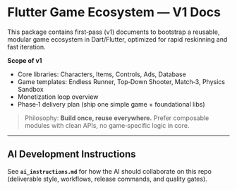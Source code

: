 # Flutter Game Ecosystem — V1 Docs

This package contains first‑pass (v1) documents to bootstrap a reusable, modular game ecosystem in Dart/Flutter,
optimized for rapid reskinning and fast iteration.

**Scope of v1**  
- Core libraries: Characters, Items, Controls, Ads, Database  
- Game templates: Endless Runner, Top‑Down Shooter, Match‑3, Physics Sandbox  
- Monetization loop overview  
- Phase‑1 delivery plan (ship one simple game + foundational libs)

> Philosophy: **Build once, reuse everywhere.** Prefer composable modules with clean APIs, no game‑specific logic in core.

---

## AI Development Instructions
See **`ai_instructions.md`** for how the AI should collaborate on this repo (deliverable style, workflows, release commands, and quality gates).
